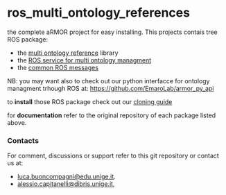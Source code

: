 # ros_multi_ontology_references
the complete aRMOR project for easy installing.
This projects contais tree ROS package:
 - the [multi ontology reference](https://github.com/EmaroLab/multi_ontology_reference) library
 - the [ROS service for multi ontology managment](https://github.com/EmaroLab/armor)
 - the [common ROS messages](https://github.com/EmaroLab/armor_msgs)
 
NB: you may want also to check out our python interfacce for ontology managment trhough ROS at: https://github.com/EmaroLab/armor_py_api

to **install** those ROS package check out our [cloning guide](https://github.com/EmaroLab/docs/wiki/GitHub-Tutorial-to-Manage-Project-with-SubRepositories#clone-the-project)

for **documentation** refer to the original repository of each package listed above.

### Contacts
For comment, discussions or support refer to this git repository or contact us at:
 - [luca.buoncompagni@edu.unige.it](mailto:luca.buoncompagni@edu.unige.it).
 - [alessio.capitanelli@dibris.unige.it](mailto:alessio.capitanelli@dibris.unige.it),
